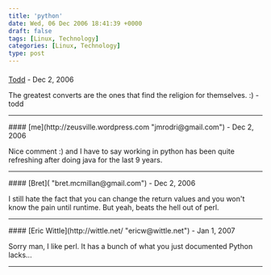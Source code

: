 ```yaml
---
title: 'python'
date: Wed, 06 Dec 2006 18:41:39 +0000
draft: false
tags: [Linux, Technology]
categories: [Linux, Technology]
type: post
---
```



#### 
[Todd](http://www.dma.org/cgi-bin/cgiwrap/tw/toddblog "taw@pobox.com") - <time datetime="2006-12-12 19:46:52">Dec 2, 2006</time>

The greatest converts are the ones that find the religion for themselves. :) -todd
<hr />
#### 
[me](http://zeusville.wordpress.com "jmrodri@gmail.com") - <time datetime="2006-12-12 22:33:06">Dec 2, 2006</time>

Nice comment :) and I have to say working in python has been quite refreshing after doing java for the last 9 years.
<hr />
#### 
[Bret]( "bret.mcmillan@gmail.com") - <time datetime="2006-12-19 02:14:43">Dec 2, 2006</time>

I still hate the fact that you can change the return values and you won't know the pain until runtime. But yeah, beats the hell out of perl.
<hr />
#### 
[Eric Wittle](http://wittle.net/ "ericw@wittle.net") - <time datetime="2007-01-01 17:46:25">Jan 1, 2007</time>

Sorry man, I like perl. It has a bunch of what you just documented Python lacks...
<hr />
